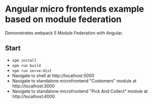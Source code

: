 # Angular micro frontends example based on module federation

Demonstrates webpack 5 Module Federation with Angular.

## Start

- `npm install`
- `npm run build`
- `npm run serve:dist`
- Navigate to shell at http://localhost:5000
- Navigate to standalone microfrontend "Customers" module at http://localhost:3000
- Navigate to standalone microfrontend "Pick And Collect" module at http://localhost:4000
